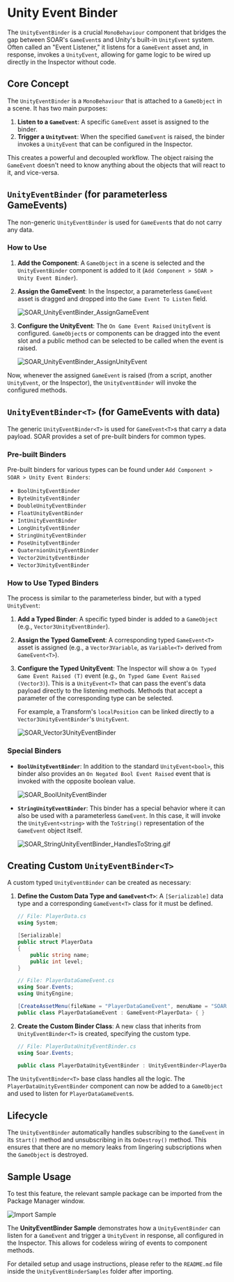 # Unity Event Binder

The `UnityEventBinder` is a crucial `MonoBehaviour` component that bridges the gap between SOAR's `GameEvent`s and Unity's built-in `UnityEvent` system.
Often called an "Event Listener," it listens for a `GameEvent` asset and, in response, invokes a `UnityEvent`, allowing for game logic to be wired up directly in the Inspector without code.

## Core Concept

The `UnityEventBinder` is a `MonoBehaviour` that is attached to a `GameObject` in a scene. It has two main purposes:

1.  **Listen to a `GameEvent`**: A specific `GameEvent` asset is assigned to the binder.
2.  **Trigger a `UnityEvent`**: When the specified `GameEvent` is raised, the binder invokes a `UnityEvent` that can be configured in the Inspector.

This creates a powerful and decoupled workflow. The object raising the `GameEvent` doesn't need to know anything about the objects that will react to it, and vice-versa.

## `UnityEventBinder` (for parameterless GameEvents)

The non-generic `UnityEventBinder` is used for `GameEvent`s that do not carry any data.

### How to Use

1.  **Add the Component**: A `GameObject` in a scene is selected and the `UnityEventBinder` component is added to it (`Add Component > SOAR > Unity Event Binder`).

2.  **Assign the GameEvent**: In the Inspector, a parameterless `GameEvent` asset is dragged and dropped into the `Game Event To Listen` field.

    ![SOAR_UnityEventBinder_AssignGameEvent](../assets/images/SOAR_UnityEventBinder_AssignGameEvent.gif)

3.  **Configure the UnityEvent**: The `On Game Event Raised` `UnityEvent` is configured. `GameObject`s or components can be dragged into the event slot and a public method can be selected to be called when the event is raised.

    ![SOAR_UnityEventBinder_AssignUnityEvent](../assets/images/SOAR_UnityEventBinder_AssignUnityEvent.gif)

Now, whenever the assigned `GameEvent` is raised (from a script, another `UnityEvent`, or the Inspector), the `UnityEventBinder` will invoke the configured methods.

## `UnityEventBinder<T>` (for GameEvents with data)

The generic `UnityEventBinder<T>` is used for `GameEvent<T>`s that carry a data payload. SOAR provides a set of pre-built binders for common types.

### Pre-built Binders

Pre-built binders for various types can be found under `Add Component > SOAR > Unity Event Binders`:

-   `BoolUnityEventBinder`
-   `ByteUnityEventBinder`
-   `DoubleUnityEventBinder`
-   `FloatUnityEventBinder`
-   `IntUnityEventBinder`
-   `LongUnityEventBinder`
-   `StringUnityEventBinder`
-   `PoseUnityEventBinder`
-   `QuaternionUnityEventBinder`
-   `Vector2UnityEventBinder`
-   `Vector3UnityEventBinder`

### How to Use Typed Binders

The process is similar to the parameterless binder, but with a typed `UnityEvent`:

1.  **Add a Typed Binder**: A specific typed binder is added to a `GameObject` (e.g., `Vector3UnityEventBinder`).

2.  **Assign the Typed GameEvent**: A corresponding typed `GameEvent<T>` asset is assigned (e.g., a `Vector3Variable`, as `Variable<T>` derived from `GameEvent<T>`).

3.  **Configure the Typed UnityEvent**: The Inspector will show a `On Typed Game Event Raised (T)` event (e.g., `On Typed Game Event Raised (Vector3)`). This is a `UnityEvent<T>` that can pass the event's data payload directly to the listening methods. Methods that accept a parameter of the corresponding type can be selected.

    For example, a Transform's `localPosition` can be linked directly to a `Vector3UnityEventBinder`'s `UnityEvent`.

    ![SOAR_Vector3UnityEventBinder](../assets/images/SOAR_Vector3UnityEventBinder.png)

### Special Binders

-   **`BoolUnityEventBinder`**: In addition to the standard `UnityEvent<bool>`, this binder also provides an `On Negated Bool Event Raised` event that is invoked with the opposite boolean value.

    ![SOAR_BoolUnityEventBinder](../assets/images/SOAR_BoolUnityEventBinder.png)

-   **`StringUnityEventBinder`**: This binder has a special behavior where it can also be used with a parameterless `GameEvent`. In this case, it will invoke the `UnityEvent<string>` with the `ToString()` representation of the `GameEvent` object itself.

    ![SOAR_StringUnityEventBinder_HandlesToString.gif](../assets/images/SOAR_StringUnityEventBinder_HandlesToString.gif)

## Creating Custom `UnityEventBinder<T>`

A custom typed `UnityEventBinder` can be created as necessary:

1.  **Define the Custom Data Type and `GameEvent<T>`**: A `[Serializable]` data type and a corresponding `GameEvent<T>` class for it must be defined.

    ```csharp
    // File: PlayerData.cs
    using System;

    [Serializable]
    public struct PlayerData
    {
        public string name;
        public int level;
    }

    // File: PlayerDataGameEvent.cs
    using Soar.Events;
    using UnityEngine;

    [CreateAssetMenu(fileName = "PlayerDataGameEvent", menuName = "SOAR/Game Events/Player Data GameEvent")]
    public class PlayerDataGameEvent : GameEvent<PlayerData> { }
    ```

2.  **Create the Custom Binder Class**: A new class that inherits from `UnityEventBinder<T>` is created, specifying the custom type.

    ```csharp
    // File: PlayerDataUnityEventBinder.cs
    using Soar.Events;

    public class PlayerDataUnityEventBinder : UnityEventBinder<PlayerData> { }
    ```

The `UnityEventBinder<T>` base class handles all the logic. The `PlayerDataUnityEventBinder` component can now be added to a `GameObject` and used to listen for `PlayerDataGameEvent`s.

## Lifecycle

The `UnityEventBinder` automatically handles subscribing to the `GameEvent` in its `Start()` method and unsubscribing in its `OnDestroy()` method. This ensures that there are no memory leaks from lingering subscriptions when the `GameObject` is destroyed.

## Sample Usage

To test this feature, the relevant sample package can be imported from the Package Manager window.

![Import Sample](../assets/images/import-sample-placeholder.png)

The **UnityEventBinder Sample** demonstrates how a `UnityEventBinder` can listen for a `GameEvent` and trigger a `UnityEvent` in response, all configured in the Inspector. This allows for codeless wiring of events to component methods.

For detailed setup and usage instructions, please refer to the `README.md` file inside the `UnityEventBinderSamples` folder after importing.